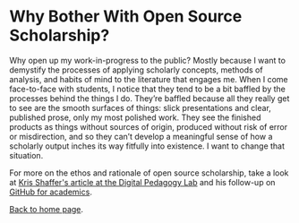 # Why Bother With Open Source Scholarship?

Why open up my work-in-progress to the public? Mostly because I want to demystify the processes of applying scholarly concepts, methods of analysis, and habits of mind to the literature that engages me. When I come face-to-face with students, I notice that they tend to be a bit baffled by the processes behind the things I do. They’re baffled because all they really get to see are the smooth surfaces of things: slick presentations and clear, published prose, only my most polished work. They see the finished products as things without sources of origin, produced without risk of error or misdirection, and so they can’t develop a meaningful sense of how a scholarly output inches its way fitfully into existence. I want to change that situation.

For more on the ethos and rationale of open source scholarship, take a look at [Kris Shaffer's article at the Digital Pedagogy Lab](http://www.digitalpedagogylab.com/hybridped/open-source-scholarship) and his follow-up on [GitHub for academics](http://www.digitalpedagogylab.com/hybridped/push-pull-fork-github-for-academics).

[Back to home page](index.md).
